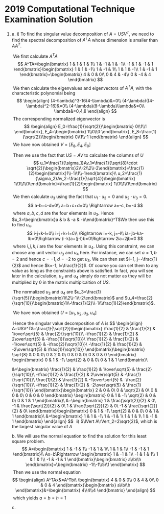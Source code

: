 # 2019 Computational Technique Examination Solution

1. a. i) To find the singular value decomposition of $A=USV^T$, we need to find the spectral decomposition of $A^TA$ whose dimension is smaller than $AA^T$.

   ​		We first calculate $A^TA$
   $$
   A^TA=\begin{bmatrix}
   1 & 1 & 1 & 1\\
   1 & -1 & 1 & -1\\
   -1 & 1 & -1 & 1
   \end{bmatrix}\begin{bmatrix}
   1 & 1 & -1\\
   1 & -1 & 1\\
   1 & 1 & -1\\
   1 & -1 & 1
   \end{bmatrix}=\begin{bmatrix}
   4 & 0 & 0\\
   0 & 4 & -4\\
   0 & -4 & 4
   \end{bmatrix}
   $$
   ​		We then calculate the eigenvalues and eigenvectors of $A^TA$, with the characteristic polynomial being
   $$
   \begin{align}
   (4-\lambda)^3-16(4-\lambda)&=0\\
   (4-\lambda)((4-\lambda)^2-16)&=0\\
   (4-\lambda)(8-\lambda)\lambda&=0\\
   \lambda&=0,4,8
   \end{align}
   $$
   ​		The corresponding normalized eigenvector is
   $$
   \begin{align}
   E_0=\frac{1}{\sqrt{2}}\begin{bmatrix}
   0\\1\\1
   \end{bmatrix},
   E_4=\begin{bmatrix}
   1\\0\\0
   \end{bmatrix},
   E_8=\frac{1}{\sqrt{2}}\begin{bmatrix}
   0\\1\\-1
   \end{bmatrix}
   \end{align}
   $$
   ​		We have now obtained $V=[E_8,E_4,E_0]$

   ​		Then we use the fact that $US=AV$ to calculate the columns of $U$
   $$
   u_1=\frac{1}{\sigma_1}Av_1=\frac{1}{\sqrt{8}\cdot \sqrt{2}}\begin{bmatrix}2\\-2\\2\\-2\end{bmatrix}=\frac{1}{2}\begin{bmatrix}1\\-1\\1\\-1\end{bmatrix}\\
   u_2=\frac{1}{\sigma_2}Av_2=\frac{1}{\sqrt{4}}\begin{bmatrix}
   1\\1\\1\\1\end{bmatrix}=\frac{1}{2}\begin{bmatrix}
   1\\1\\1\\1\end{bmatrix}
   $$
   ​		We then calculate $u_3$ using the fact that $u_1\cdot u_3=0$ and $u_2\cdot u_3=0$.
   $$
   a-b+c-d=0\\
   a+b+c+d=0\\
   \Rightarrow a=-c, b=-d
   $$
   ​		where $a, b, c, d$ are the four elements in $u_3$. Hence $u_3=\begin{bmatrix}a & b & -a & -b\end{bmatrix}^T$We then use this to find $u_4$.
   $$
   i-j+k-l=0\\
   i+j+k+l=0\\
   \Rightarrow i=-k, j=-l\\
   ia+jb-ka-lb=0\Rightarrow (i-k)a+(j-l)b=0\Rightarrow 2ia+2jb=0
   $$
   ​		where $i, j, k, l$ are the four elements in $u_4$. Using this constraint, we can choose any unit vector $u_3$ and $u_4$ here. For instance, we can set $a=1, b=2$ and hence $c=-1, d=-2$ to get $u_3$. We can then set $i=1, j=-\frac{1}{2}$ and hence $k=-1, l=\frac{1}{2}$. Of course you can set them to any value as long as the constraints above is satisfied. In fact, you will see later in the calculation, $u_3$ and $u_4$ simply do not matter as they will be multiplied by $0$ in the matrix multiplcaition of $US$.

   ​		The normalized $u_3$ and $u_4$ are $u_3=\frac{1}{\sqrt{5}}\begin{bmatrix}1\\2\\-1\\-2\end{bmatrix}$ and $u_4=\frac{2}{\sqrt{10}}\begin{bmatrix}1\\-\frac{1}{2}\\-1\\\frac{1}{2}\end{bmatrix}$.

   ​		We have now obtained $U=[u_1,u_2,u_3,u_4]$

   ​		Hence the singular value decomposition of $A$ is
   $$
   \begin{align}
   A=USV^T&=\frac{1}{\sqrt{2}}\begin{bmatrix}
   \frac{1}{2} & \frac{1}{2} & 1\over\sqrt{5} & \frac{2}{\sqrt{10}}\\
   -\frac{1}{2} & \frac{1}{2} & 2\over\sqrt{5} & -\frac{1}{\sqrt{10}}\\
   \frac{1}{2} & \frac{1}{2} & -1\over\sqrt{5} & -\frac{2}{\sqrt{10}}\\
   -\frac{1}{2} & \frac{1}{2} & -2\over\sqrt{5} & \frac{1}{\sqrt{10}}
   \end{bmatrix}\begin{bmatrix}
   \sqrt{8} & 0 & 0\\
   0 & 2 & 0\\
   0 & 0 & 0\\
   0 & 0 & 0
   \end{bmatrix}
   \begin{bmatrix}
   0 & 1 & -1\\
   \sqrt{2} & 0 & 0\\
   0 & 1 & 1
   \end{bmatrix}\\
   
   &=\begin{bmatrix}
   \frac{1}{2} & \frac{1}{2} & 1\over\sqrt{5} & \frac{2}{\sqrt{10}}\\
   -\frac{1}{2} & \frac{1}{2} & 2\over\sqrt{5} & -\frac{1}{\sqrt{10}}\\
   \frac{1}{2} & \frac{1}{2} & -1\over\sqrt{5} & -\frac{2}{\sqrt{10}}\\
   -\frac{1}{2} & \frac{1}{2} & -2\over\sqrt{5} & \frac{1}{\sqrt{10}}
   \end{bmatrix}\begin{bmatrix}
   2 & 0 & 0\\
   0 & \sqrt{2} & 0\\
   0 & 0 & 0\\
   0 & 0 & 0
   \end{bmatrix}
   \begin{bmatrix}
   0 & 1 & -1\\
   \sqrt{2} & 0 & 0\\
   0 & 1 & 1
   \end{bmatrix}\\
   &=\begin{bmatrix}
   1 & \frac{\sqrt{2}}{2} & 0\\
   -1 & \frac{\sqrt{2}}{2} & 0\\
   1 & \frac{\sqrt{2}}{2} & 0\\
   -1 & \frac{\sqrt{2}}{2} & 0\\
   \end{bmatrix}\begin{bmatrix}
   0 & 1 & -1\\
   \sqrt{2} & 0 & 0\\
   0 & 1 & 1
   \end{bmatrix}\\
   &=\begin{bmatrix}
   1 & 1 & -1\\
   1 & -1 & 1\\
   1 & 1 & 1\\
   1 & -1 & 1
   \end{bmatrix}
   \end{align}
   $$
   ​	ii) $\lVert A\rVert_2=2\sqrt{2}$, which is the largest singular value of $A$

   b. We will use the normal equation to find the solution for this least square problem.
   $$
   A=\begin{bmatrix}
   1 & -1 & 1\\
   -1 & 1 & 1\\
   1 & 1 & 1\\
   -1 & -1 & 1
   \end{bmatrix}\\
   Ax=b\Rightarrow \begin{bmatrix}
   1 & -1 & 1\\
   -1 & 1 & 1\\
   1 & 1 & 1\\
   -1 & -1 & 1
   \end{bmatrix}\begin{bmatrix}
   a\\b\\h
   \end{bmatrix}=\begin{bmatrix}
   -1\\-1\\5\\1
   \end{bmatrix}
   $$
   ​	Then we use the normal equation
   $$
   \begin{align}
   A^TAx&=A^Tb\\
   \begin{bmatrix}
   4 & 0 & 0\\
   0 & 4 & 0\\
   0 & 0 & 4
   \end{bmatrix}\begin{bmatrix}
   a\\b\\h
   \end{bmatrix}&=\begin{bmatrix}
   4\\4\\4
   \end{bmatrix}
   \end{align}
   $$
   ​	which yields $a=b=h=1$

   c. 
